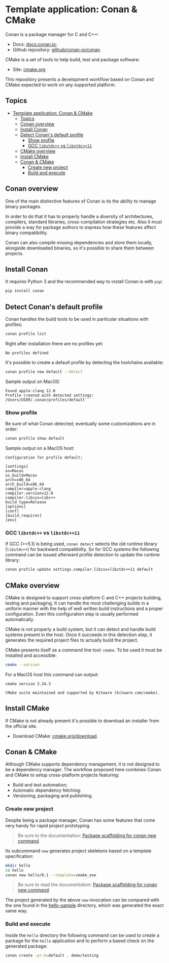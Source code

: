 # Template application: Conan & CMake

Conan is a package manager for C and C++:

- Docs: [docs.conan.io][conanDocs];
- Github repository: [github/conan-io/conan][conanGithub].

CMake is a set of tools to help build, test and package software:

- Site: [cmake.org][cmakeSite]

[conanDocs]: https://docs.conan.io/en/latest/
[conanGithub]: https://github.com/conan-io/conan
[cmakeSite]: https://cmake.org/

This repository presents a development workflow based on Conan and CMake expected to work on any supported platform.

## Topics

- [Template application: Conan \& CMake](#template-application-conan--cmake)
  - [Topics](#topics)
  - [Conan overview](#conan-overview)
  - [Install Conan](#install-conan)
  - [Detect Conan's default profile](#detect-conans-default-profile)
    - [Show profile](#show-profile)
    - [GCC `libstdc++` vs `libstdc++11`](#gcc-libstdc-vs-libstdc11)
  - [CMake overview](#cmake-overview)
  - [Install CMake](#install-cmake)
  - [Conan \& CMake](#conan--cmake)
    - [Create new project](#create-new-project)
    - [Build and execute](#build-and-execute)

## Conan overview

One of the main distinctive features of Conan is its the ability to manage binary packages.

In order to do that it has to properly handle a diversity of architectures, compilers, standard libraries, cross-compilation strategies etc. Also it must provide a way for package authors to express how these features affect binary compatibility.

Conan can also compile missing dependencies and store them locally, alongside downloaded binaries, so it's possible to share them between projects.

## Install Conan

It requires Python 3 and the recommended way to install Conan is with `pip`:

```bash
pip install conan
```

## Detect Conan's default profile

Conan handles the build tools to be used in particular situations with profiles:

```bash
conan profile list
```

Right after installation there are no profiles yet:

```output
No profiles defined
````

It's possible to create a default profile by detecting the toolchains available:

```bash
conan profile new default --detect
```

Sample output on MacOS:

```output
Found apple-clang 12.0
Profile created with detected settings: /Users/USER/.conan/profiles/default```
```

### Show profile

Be sure of what Conan detected; eventually some customizations are in order:

```bash
conan profile show default
```

Sample output on a MacOS host:

```output
Configuration for profile default:

[settings]
os=Macos
os_build=Macos
arch=x86_64
arch_build=x86_64
compiler=apple-clang
compiler.version=12.0
compiler.libcxx=libc++
build_type=Release
[options]
[conf]
[build_requires]
[env]
```

### GCC `libstdc++` vs `libstdc++11`

If GCC (>=5.1) is being used, `conan detect` selects the old runtime library (`libstdc++`) for backward compatibility. So for GCC systems the following command can be issued afterward profile detection to update the runtime library:

```bash
conan profile update settings.compiler.libcxx=libstdc++11 default
```

## CMake overview

CMake is designed to support cross-platform C and C++ projects building, testing and packaging. It can handle the most challenging builds in a uniform manner with the help of well written build instructions and a proper configuration. Even this configuration step is usually performed automatically.

CMake is not properly a build system, but it can detect and handle build systems present in the host. Once it succeeds in this detection step, it generates the required project files to actually build the project.

CMake presents itself as a command line tool: `cmake`. To be used it must be installed and accessible:

```bash
cmake --version
```

For a MacOS host this command can output:

```output
cmake version 3.24.3

CMake suite maintained and supported by Kitware (kitware.com/cmake).
```

## Install CMake

If CMake is not already present it's possible to download an installer from the official site.

- Download CMake: [cmake.org/download][cmakeDownload].

[cmakeDownload]: https://cmake.org/download/

## Conan & CMake

Although CMake supports dependency management, it is not designed to be a dependency manager. The workflow proposed here combines Conan and CMake to setup cross-platform projects featuring:

- Build and test automation;
- Automatic dependency fetching:
- Versioning, packaging and publishing.

### Create new project

Despite being a package manager, Conan has some features that come very handy for rapid project prototyping.

> Be sure to the documentation: [Package scaffolding for conan new command][conanNewDocs].

Its subcommand `new` generates project skeletons based on a template specification:

```bash
mkdir hello
cd hello
conan new hello/0.1 --template=cmake_exe
```

> Be sure to read the documentation: [Package scaffolding for conan new command][conanNewDocs].

The project generated by the above `new` invocation can be compared with the one found in the [hello-sample](./hello-sample) directory, which was generated the exact same way.

[conanNewDocs]: https://docs.conan.io/en/1.53/extending/template_system/command_new.html

### Build and execute

Inside the `hello` directory the following command can be used to create a package for the `hello` application and to perform a based check on the generated package:

```bash
conan create -pr:b=default . demo/testing
```
